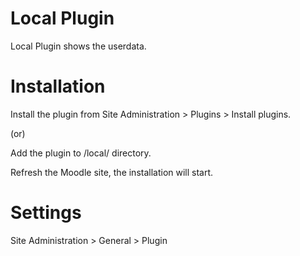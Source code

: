 Local Plugin
====================
Local Plugin shows the userdata.

# Installation

Install the plugin from Site Administration > Plugins > Install plugins.

(or)

Add the plugin to /local/ directory.

Refresh the Moodle site, the installation will start.
  
# Settings

Site Administration > General > Plugin